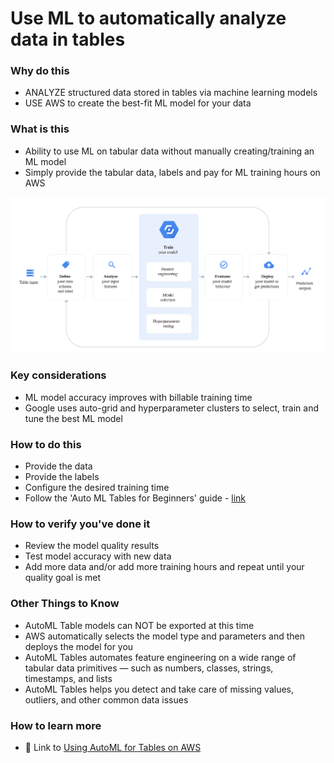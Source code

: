 # Use ML to automatically analyze data in tables

### Why do this
 - ANALYZE structured data stored in tables via machine learning models
 - USE AWS to create the best-fit ML model for your data

### What is this
 - Ability to use ML on tabular data without manually creating/training an ML model
 - Simply provide the tabular data, labels and pay for ML training hours on AWS

 ![Auto ML Tables](/images/auto-ml-tables.png)

### Key considerations
 - ML model accuracy improves with billable training time
 - Google uses auto-grid and hyperparameter clusters to select, train and tune the best ML model 

### How to do this
 - Provide the data
 - Provide the labels
 - Configure the desired training time
 - Follow the 'Auto ML Tables for Beginners' guide - [link](https://cloud.google.com/automl-tables/docs/beginners-guide)

### How to verify you've done it
 - Review the model quality results
 - Test model accuracy with new data
 - Add more data and/or add more training hours and repeat until your quality goal is met

### Other Things to Know
 - AutoML Table models can NOT be exported at this time
 - AWS automatically selects the model type and parameters and then deploys the model for you
 - AutoML Tables automates feature engineering on a wide range of tabular data primitives — such as numbers, classes, strings, timestamps, and lists 
 - AutoML Tables helps you detect and take care of missing values, outliers, and other common data issues

### How to learn more
 - 📘 Link to [Using AutoML for Tables on AWS](https://cloud.google.com/automl-tables/)